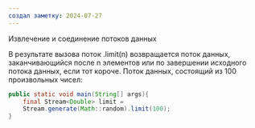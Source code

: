 ```yaml
---
создал заметку: 2024-07-27
---
```


Извлечение и соединение потоков данных

В результате вызова поток .limit(n) возвращается поток
данных, заканчивающийся после n элементов или по завершении
исходного потока данных, если тот короче.
Поток данных, состоящий из 100 произвольных чисел:

```java
public static void main(String[] args){
	final Stream<Double> limit = 
	Stream.generate(Math::random).limit(100); 
}
```